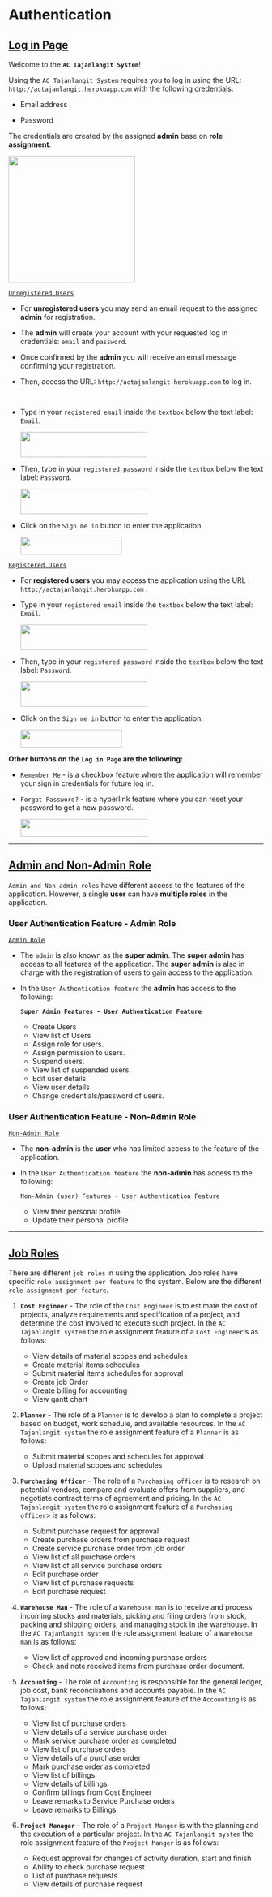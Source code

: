 # Authentication

## <ins>Log in Page</ins>

Welcome to the <b>`AC Tajanlangit System`</b>!

Using the `AC Tajanlangit System` requires you to log in using the URL: `http://actajanlangit.herokuapp.com` with the following credentials:

- Email address

- Password

 The credentials are created by the assigned <b>admin</b> base on <b>role assignment</b>. 

 <img style="height: 250px;" src="LogInPage.png" align="middle">

 <ins>`Unregistered Users`</ins>

 - For <b>unregistered users</b> you may send an email request to the assigned <b>admin</b> for registration.

 - The <b>admin</b> will create your account with your requested log in credentials: `email` and `password`. 
 
 - Once confirmed by the <b>admin</b> you will receive an email message confirming your registration. 
 
 - Then, access the URL: `http://actajanlangit.herokuapp.com` to log in.

    <img style="height: 15px; width: 450px" src="URLLink.png" align="middle">

 - Type in your `registered email` inside the `textbox` below the text label: `Email`. 

    <img style="height: 50px; width: 250px" src="EmailTextBox.png" align="middle">
 
 - Then, type in your `registered password` inside the `textbox` below the text label: `Password`. 

    <img style="height: 50px; width: 250px" src="PasswordTextBox.png" align="middle">

 - Click on the `Sign me in` button to enter the application.
 
    <img style="height: 35px; width: 200px" src="SignMeInButton.png">

    

<ins>`Registered Users`</ins>

- For <b>registered users</b> you may access the application using the URL : `http://actajanlangit.herokuapp.com` .

- Type in your `registered email` inside the `textbox` below the text label: `Email`.

    <img style="height: 50px; width: 250px" src="EmailTextBox.png" align="middle">

 - Then, type in your `registered password` inside the `textbox` below the text label: `Password`. 

    <img style="height: 50px; width: 250px" src="PasswordTextBox.png" align="middle">
 
- Click on the `Sign me in` button to enter the application.

    <img style="height: 35px; width: 200px" src="SignMeInButton.png">

<strong>Other buttons on the `Log in Page` are the following:</strong>

- `Remember Me` -  is a checkbox feature where the application will remember your sign in credentials for future log in.

- `Forgot Password?` - is a hyperlink feature where you can reset your password to get a new password. 

    <img style="height: 35px; width: 250px" src="OtherButtonInLogInPage.png">

<hr />


## <ins>Admin and Non-Admin Role </ins>

 `Admin and Non-admin roles` have different access to the features of the application. However, a single <b>user</b> can have <strong>multiple roles</strong> in the application.

### User Authentication Feature - Admin Role

<ins>`Admin Role`</ins>

- The `admin` is also known as the <strong>super admin</strong>. The <b>super admin</b> has access to all features of the application. The <b>super admin</b> is also in charge with the registration of users to gain access to the application.

- In the `User Authentication feature` the <b>admin</b> has access to the following:

    <b>`Super Admin Features - User Authentication Feature`</b>
        
    - Create Users
    - View list of Users
    - Assign role for users.
    - Assign permission to users.
    - Suspend users.
    - View list of suspended users.
    - Edit user details
    - View user details
    - Change credentials/password of users.

### User Authentication Feature - Non-Admin Role

<ins>`Non-Admin Role`</ins>

- The <b>non-admin</b> is the <strong>user</strong> who has limited access to the feature of the application.

- In the `User Authentication feature` the <b>non-admin</b> has access to the following:

    `Non-Admin (user) Features - User Authentication Feature`

    - View their personal profile
    - Update their personal profile

<hr />

## <ins>Job Roles</ins>

There are different `job roles` in using the application. Job roles have specific `role assignment per feature` to the system. Below are the different `role assignment per feature`.

1. <b>`Cost Engineer`</b> - The role of the `Cost Engineer` is to estimate the cost of projects, analyze requirements and specification of a project, and determine the cost involved to execute such project. In the `AC Tajanlangit system` the role assignment feature of a `Cost Engineer`is as follows:
    
    - View details of material scopes and schedules
    - Create material items schedules
    - Submit material items schedules for approval
    - Create job Order
    - Create billing for accounting
    - View gantt chart

2. <b>`Planner`</b> - The role of a `Planner` is to develop a plan to complete a project based on budget, work schedule, and available resources. In the `AC Tajanlangit system` the role assignment feature of a `Planner` is as follows:

    - Submit material scopes and schedules for approval
    - Upload material scopes and schedules 

3. <b> `Purchasing Officer`</b> - The role of a `Purchasing officer` is to research on potential vendors, compare and evaluate offers from suppliers, and negotiate contract terms of agreement and pricing. In the `AC Tajanlangit system` the role assignment feature of a  `Purchasing officer`> is as follows:

    - Submit purchase request for approval 
    - Create purchase orders from purchase request
    - Create service purchase order from job order
    - View list of all purchase orders
    - View list of all service purchase orders
    - Edit purchase order
    - View list of purchase requests
    - Edit purchase request

4. <b>`Warehouse Man`</b> - The role of a `Warehouse man` is to receive and process incoming stocks and materials, picking and filing orders from stock, packing and shipping orders, and managing stock in the warehouse. In the `AC Tajanlangit system` the role assignment feature of a `Warehouse man` is as follows: 

    - View list of approved and incoming purchase orders
    - Check and note received items from purchase order document.

5. <b>`Accounting`</b> - The role of `Accounting` is responsible for the general ledger, job cost, bank reconciliations and accounts payable. In the `AC Tajanlangit system` the role assignment feature of the `Accounting` is as follows:

    - View list of purchase orders
    - View details of a service purchase order
    - Mark service purchase order as completed
    - View list of purchase orders 
    - View details of a purchase order
    - Mark purchase order as completed
    - View list of billings
    - View details of billings
    - Confirm billings from Cost Engineer
    - Leave remarks to Service Purchase orders
    - Leave remarks to Billings

6. <b>`Project Manager`</b> - The role of a `Project Manger` is with the planning and the execution of a particular project. In the `AC Tajanlangit system` the role assignment feature of the `Project Manger` is as follows:

    - Request approval for changes of activity duration, start and finish
    - Ability to check purchase request
    - List of purchase requests
    - View details of purchase request
